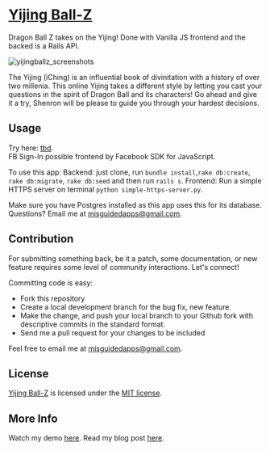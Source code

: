 # [Yijing Ball-Z]()
Dragon Ball Z takes on the Yijing! Done with Vanilla JS frontend and the backed is a Rails API.

![yijingballz_screenshots](https://user-images.githubusercontent.com/15071636/71324897-8bbf1580-24c3-11ea-9e83-1162dc808105.JPG)

The Yijing (iChing) is an influential book of divinitation with a history of over two millenia. This online Yijing takes a different style by letting you cast your questions in the spirit of Dragon Ball and its characters! Go ahead and give it a try, Shenron will be please to guide you through your hardest decisions.

## Usage
Try here: [tbd](tbd). <br/>
FB Sign-In possible frontend by Facebook SDK for JavaScript.

To use this app:
Backend: just clone, run `bundle install`,`rake db:create`, `rake db:migrate`, `rake db:seed` and then run `rails s`.
Frontend: Run a simple HTTPS server on terminal `python simple-https-server.py`.

Make sure you have Postgres  installed as this app uses this for its database. Questions? Email me at misguidedapps@gmail.com.

## Contribution
For submitting something back, be it a patch, some documentation, or new feature requires some level of community interactions. Let's connect!

Committing code is easy:

* Fork this repository
* Create a local development branch for the bug fix, new feature.
* Make the change, and push your local branch to your Github fork with descriptive commits in the standard format.
* Send me a pull request for your changes to be included

 Feel free to email me at misguidedapps@gmail.com.

## License
[Yijing Ball-Z](https://github.com/fbohz/yijing-ball-z/blob/master/LICENSE.md) is licensed under the [MIT license](http://opensource.org/licenses/MIT).

## More Info
Watch my demo [here](TBD).
Read my blog post [here](TBD).
